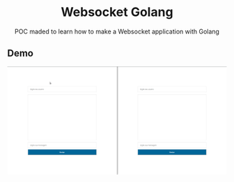 <h1 align="center">Websocket Golang</h1>

<p align="center">POC maded to learn how to make a Websocket application with Golang</p>

## Demo
![Demo](./assets/demo.gif)
